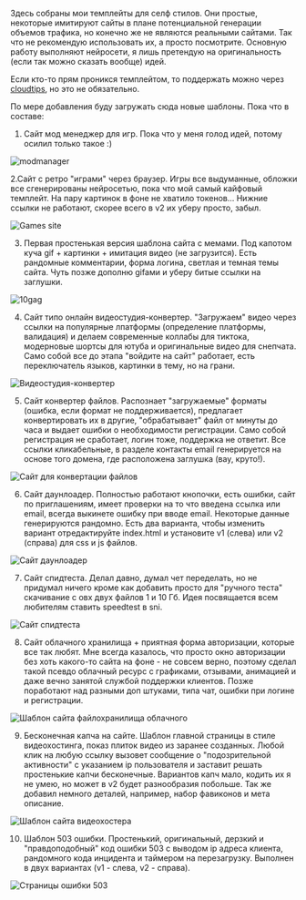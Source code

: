 Здесь собраны мои темплейты для селф стилов. Они простые, некоторые имитируют сайты в плане потенциальной генерации объемов трафика, но конечно же не являются реальными сайтами. Так что не рекомендую использовать их, а просто посмотрите. Основную работу выполняют нейросети, я лишь претендую на оригинальность (если так можно сказать вообще) идей.

Если кто-то прям проникся темплейтом, то поддержать можно через [cloudtips](https://pay.cloudtips.ru/p/94c8d43b), но это не обязательно.

По мере добавления буду загружать сюда новые шаблоны. Пока что в составе:

1. Сайт мод менеджер для игр. Пока что у меня голод идей, потому осилил только такое :)

![modmanager](https://github.com/user-attachments/assets/e9f4253d-f55e-4ca1-a174-b9184a42f5d9)

2.Сайт с ретро "играми" через браузер. Игры все выдуманные, обложки все сгенерированы нейросетью, пока что мой самый кайфовый темплейт. На пару картинок в фоне не хватило токенов... Нижние ссылки не работают, скорее всего в v2 их уберу просто, забыл.

![Games site](https://github.com/user-attachments/assets/0b6672e7-73da-416b-b2ab-58d82a4af0bd)

3. Первая простенькая версия шаблона сайта с мемами. Под капотом куча gif + картинки + имитация видео (не загрузится). Есть рандомные комментарии, форма логина, светлая и темная темы сайта. Чуть позже дополню gifами и уберу битые ссылки на заглушки.

![10gag](https://github.com/user-attachments/assets/e50f1b4c-1927-47c7-ae70-a78981aa4a56)

4. Сайт типо онлайн видеостудия-конвертер. "Загружаем" видео через ссылки на популярные лпатформы (определение платформы, валидация) и делаем современные коллабы для тиктока, модерновые шортсы для ютуба и оригинальные видео для снепчата. Само собой все до этапа "войдите на сайт" работает, есть переключатель языков, картинки в тему, но на грани.

![Видеостудия-конвертер](https://github.com/user-attachments/assets/6791d52c-806a-4acc-8ffc-9d6ab762163f)

5. Сайт конвертер файлов. Распознает "загружаемые" форматы (ошибка, если формат не поддерживается), предлагает конвертировать их в другие, "обрабатывает" файл от минуты до часа и выдает ошибки о необходимости регистрации. Само собой регистрация не сработает, логин тоже, поддержка не ответит. Все ссылки кликабельные, в разделе контакты email генерируется на основе того домена, где расположена заглушка (вау, круто!).

![Сайт для конвертации файлов](https://github.com/user-attachments/assets/874cd460-02a6-42bb-9a88-a38d975fe755)

6. Сайт даунлоадер. Полностью работают кнопочки, есть ошибки, сайт по приглашениям, имеет проверки на то что введена ссылка или email, всегда выкинете ошибку при вводе email. Некоторые данные генерируются рандомно. Есть два варианта, чтобы изменить вариант отредактируйте index.html и установите v1 (слева) или v2 (справа) для css и js файлов.

![Сайт даунлоадер](https://github.com/user-attachments/assets/a6126b23-05ad-482c-8c02-5a7f87679a41)

7. Сайт спидтеста. Делал давно, думал чет переделать, но не придумал ничего кроме как добавить просто для "ручного теста" скачивание с овх двух файлов 1 и 10 Гб. Идея посвящается всем любителям ставить speedtest в sni.

![Сайт спидтеста](https://github.com/user-attachments/assets/5e3a4136-40d1-41d5-b003-d90d6774889f)

8. Сайт облачного хранилища + приятная форма авторизации, которые все так любят. Мне всегда казалось, что просто окно авторизации без хоть какого-то сайта на фоне - не совсем верно, поэтому сделал такой псевдо облачный ресурс с графиками, отзывами, анимацией и даже вечно занятой службой поддержки клиентов. Позже поработают над разными доп штуками, типа чат, ошибки при логине и регистрации.

![Шаблон сайта файлохранилища облачного](https://github.com/user-attachments/assets/011fb444-6e0b-4e1e-9bc6-1a519ba1e7cb)

9. Бесконечная капча на сайте. Шаблон главной страницы в стиле видеохостинга, показ плиток видео из заранее созданных. Любой клик на любую ссылку вызовет сообщение о "подозрительной активности" с указанием ip пользователя и заставит решать простенькие капчи бесконечные. Вариантов капч мало, кодить их я не умею, но может в v2 будет разнообразия побольше. Так же добавил немного деталей, например, набор фавиконов и мета описание.

![Шаблон сайта видеохостера](https://github.com/user-attachments/assets/22210ec3-8a2a-4845-b88d-cb07f07975ed)

10. Шаблон 503 ошибки. Простенький, оригинальный, дерзкий и "правдоподобный" код ошибки 503 с выводом ip адреса клиента, рандомного кода инцидента и таймером на перезагрузку. Выполнен в двух вариантах (v1 - слева, v2 - справа).

![Страницы ошибки 503](https://github.com/user-attachments/assets/654b1cab-f2bf-452d-9fd9-9cdc1a28a2fd)

